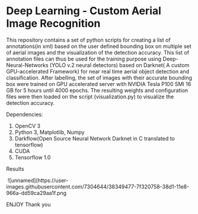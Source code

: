 # Deep Learning - Custom Aerial Image Recognition 

This repository contains a set of python scripts for creating a list of annotations(in xml) based on the user defined bounding box on multiple set of aerial images and the visualization of the detection accuracy. This list of annotation files can thus be used for the training purpose using Deep-Neural-Networks (YOLO v.2 neural detectors) based on Darknet( A custom GPU-accelerated Framework) for near real time aerial object detection and classification. After labelling, the set of images with their accurate bounding box were trained on GPU accelerated server with NVIDIA Tesla P100 SMI 16 GB for 5 hours until 4000 epochs. The resulting weights and configuration files were then loaded on the script (visualization.py) to visualize the detection accuracy.

Dependencies: 

1. OpenCV 3
2. Python 3, Matplotlib, Numpy
3. Darkflow(Open Source Neural Network Darknet in C translated to tensorflow) 
4. CUDA 
5. Tensorflow 1.0 

Results

<img> 
![unnamed](https://user-images.githubusercontent.com/7304644/38349477-7f320758-38d1-11e8-966a-dd59ca29aa1f.png
</img>



ENJOY
Thank you 
